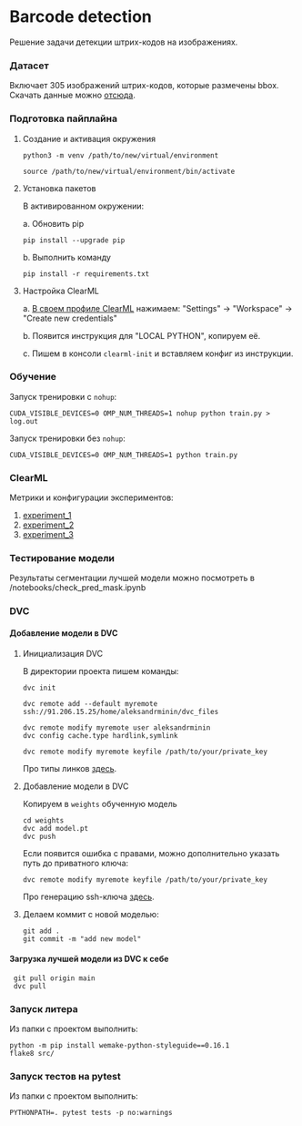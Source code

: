 # Barcode detection

Решение задачи детекции штрих-кодов на изображениях.


### Датасет

Включает 305 изображений штрих-кодов, которые размечены bbox.
Скачать данные можно [отсюда](https://disk.yandex.ru/d/kUkdcBR78Fzoxg).

### Подготовка пайплайна

1. Создание и активация окружения
    ```
    python3 -m venv /path/to/new/virtual/environment
    ```
    ```
    source /path/to/new/virtual/environment/bin/activate
    ```

2. Установка пакетов

    В активированном окружении:

    a. Обновить pip
    ```
    pip install --upgrade pip 
    ```
    b. Выполнить команду
    ```
    pip install -r requirements.txt
    ```

3. Настройка ClearML

    a. [В своем профиле ClearML](https://app.community.clear.ml/profile) нажимаем:
      "Settings" -> "Workspace" -> "Create new credentials"
      
    b. Появится инструкция для "LOCAL PYTHON", копируем её.
    
    с. Пишем в консоли `clearml-init` и вставляем конфиг из инструкции.

### Обучение
Запуск тренировки c `nohup`:

```
CUDA_VISIBLE_DEVICES=0 OMP_NUM_THREADS=1 nohup python train.py > log.out
```

Запуск тренировки без `nohup`:

```
CUDA_VISIBLE_DEVICES=0 OMP_NUM_THREADS=1 python train.py
```

### ClearML
Метрики и конфигурации экспериментов:
1. [experiment_1](https://app.clear.ml/projects/2b135481bfd94a21a4b3197ecaf4e486/experiments/acedfe938a0045a9977f2804efb802fc/output/execution)
2. [experiment_2](https://app.clear.ml/projects/2b135481bfd94a21a4b3197ecaf4e486/experiments/fad68c85ddfe468898628e5ae6803fbd/output/execution)
3. [experiment_3](https://app.clear.ml/projects/2b135481bfd94a21a4b3197ecaf4e486/experiments/d11eb703379c427481aed607dc0cf90a/output/execution)

### Тестирование модели
Результаты сегментации лучшей модели можно посмотреть в  /notebooks/check_pred_mask.ipynb

### DVC
#### Добавление модели в DVC
1. Инициализация DVC

    В директории проекта пишем команды:
    ```
    dvc init
    ```
    ```
    dvc remote add --default myremote ssh://91.206.15.25/home/aleksandrminin/dvc_files
    ```

    ```
    dvc remote modify myremote user aleksandrminin
    dvc config cache.type hardlink,symlink
    
    dvc remote modify myremote keyfile /path/to/your/private_key
    ```

    Про типы линков [здесь](https://dvc.org/doc/user-guide/large-dataset-optimization#file-link-types-for-the-dvc-cache).
    

2. Добавление модели в DVC
    
    Копируем в `weights` обученную модель
    ```
    cd weights
    dvc add model.pt
    dvc push
   ```
   Если появится ошибка с правами, можно дополнительно указать путь до приватного ключа:
   ```
   dvc remote modify myremote keyfile /path/to/your/private_key
   ```
   Про генерацию ssh-ключа [здесь](https://selectel.ru/blog/tutorials/how-to-generate-ssh/).

3. Делаем коммит с новой моделью:
    ```
    git add .
    git commit -m "add new model"
   ```

#### Загрузка лучшей модели из DVC к себе
   ```
    git pull origin main
    dvc pull
   ```

### Запуск литера
Из папки с проектом выполнить:
   ```
   python -m pip install wemake-python-styleguide==0.16.1
   flake8 src/
   ```

### Запуск тестов на pytest
Из папки с проектом выполнить:
   ```
   PYTHONPATH=. pytest tests -p no:warnings
   ```
